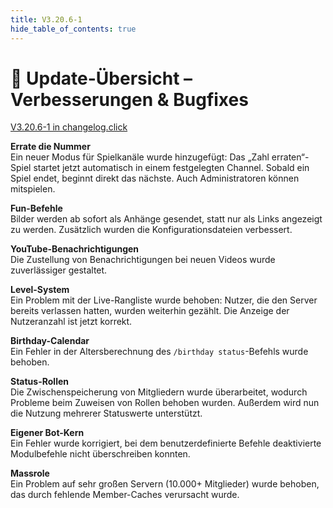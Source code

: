 ```yaml
---
title: V3.20.6-1
hide_table_of_contents: true
---
```

# 🔧 **Update-Übersicht – Verbesserungen & Bugfixes**

[V3.20.6-1 in changelog.click](https://scnx.app/de/changelogs/beta-v3.20.6-1)

**Errate die Nummer**  
Ein neuer Modus für Spielkanäle wurde hinzugefügt: Das „Zahl erraten“-Spiel startet jetzt automatisch in einem festgelegten Channel. Sobald ein Spiel endet, beginnt direkt das nächste. Auch Administratoren können mitspielen.

**Fun-Befehle**  
Bilder werden ab sofort als Anhänge gesendet, statt nur als Links angezeigt zu werden. Zusätzlich wurden die Konfigurationsdateien verbessert.

**YouTube-Benachrichtigungen**  
Die Zustellung von Benachrichtigungen bei neuen Videos wurde zuverlässiger gestaltet.

**Level-System**  
Ein Problem mit der Live-Rangliste wurde behoben: Nutzer, die den Server bereits verlassen hatten, wurden weiterhin gezählt. Die Anzeige der Nutzeranzahl ist jetzt korrekt.

**Birthday-Calendar**  
Ein Fehler in der Altersberechnung des `/birthday status`-Befehls wurde behoben.

**Status-Rollen**  
Die Zwischenspeicherung von Mitgliedern wurde überarbeitet, wodurch Probleme beim Zuweisen von Rollen behoben wurden. Außerdem wird nun die Nutzung mehrerer Statuswerte unterstützt.

**Eigener Bot-Kern**  
Ein Fehler wurde korrigiert, bei dem benutzerdefinierte Befehle deaktivierte Modulbefehle nicht überschreiben konnten.

**Massrole**  
Ein Problem auf sehr großen Servern (10.000+ Mitglieder) wurde behoben, das durch fehlende Member-Caches verursacht wurde.
